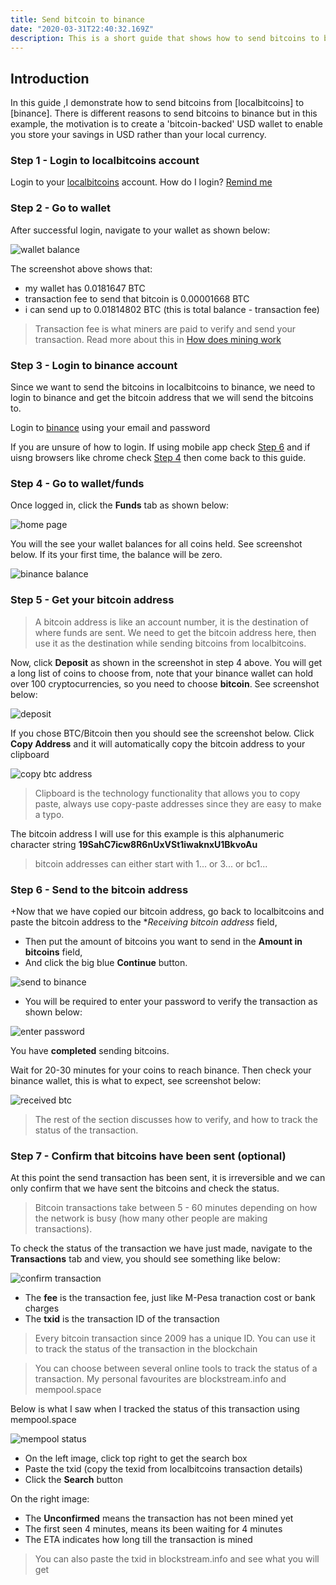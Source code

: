```yaml
---
title: Send bitcoin to binance
date: "2020-03-31T22:40:32.169Z"
description: This is a short guide that shows how to send bitcoins to binance. You may be sending bitcoins from another exchange or your wallet (mobile app, desktop app or hardware wallet). For this example I will demonstarate sending from a peer-to-peer cryptocurrency exchange called localbitcoins
---
```


## Introduction

In this guide ,I demonstrate how to send bitcoins from [localbitcoins] to [binance]. There is different reasons to send bitcoins to binance but in this example, the motivation is to create a 'bitcoin-backed' USD wallet to enable you store your savings in USD rather than your local currency.

### Step 1 - Login to localbitcoins account

Login to your [localbitcoins](https://localbitcoins.com/?ch=11uzd) account. How do I login?    [Remind me](/signup-lbc/#Step-7)

### Step 2 - Go to wallet

After successful login, navigate to your wallet as shown below:

![wallet balance](./balance.jpg)

The screenshot above shows that:
+ my wallet has 0.0181647 BTC
+ transaction fee to send that bitcoin is 0.00001668 BTC
+ i can send up to 0.01814802 BTC (this is total balance - transaction fee)

> Transaction fee is what miners are paid to verify and send your transaction. Read more about this in [How does mining work](/bitcoinmining)


### Step 3 - Login to binance account

Since we want to send the bitcoins in localbitcoins to binance, we need to login to binance and get the bitcoin address that we will send the bitcoins to.

Login to [binance](https://www.binance.com/en/register?ref=MMCI8T8U) using your email and password

If you are unsure of how to login. If using mobile app check [Step 6](/signup-binance/#Step-4) and if uisng browsers like chrome check [Step 4](/signup-binance/#Step-4) then come back to this guide.


### Step 4 - Go to wallet/funds

Once logged in, click the **Funds** tab as shown below:

![home page](./homepage.jpg)

You will the see your wallet balances for all coins held. See screenshot below. If its your first time, the balance will be zero.


![binance balance](./balance-binance.jpg)


### Step 5 - Get your bitcoin address

>A bitcoin address is like an account number, it is the destination of where funds are sent. We need to get the bitcoin address here, then use it as the destination while sending bitcoins from localbitcoins.

Now, click **Deposit** as shown in the screenshot in step 4 above. You will get a long list of coins to choose from, note that your binance wallet can hold over 100 cryptocurrencies, so you need to choose **bitcoin**. See screenshot below:

![deposit](./choosebtc.jpg)

If you chose BTC/Bitcoin then you should see the screenshot below. Click **Copy Address** and it will automatically copy the bitcoin address to your clipboard 


![copy btc address](./copybtc.jpg)
   >Clipboard is the technology functionality that allows you to copy paste, always use copy-paste addresses since they are easy to make a typo. 

The bitcoin address I will use for this example is this alphanumeric character string **19SahC7icw8R6nUxVSt1iwaknxU1BkvoAu**
  >  bitcoin addresses can either start with 1... or 3... or bc1...

### Step 6 - Send to the bitcoin address

+Now that we have copied our bitcoin address, go back to localbitcoins and paste the bitcoin address to the **Receiving bitcoin address* field, 
+ Then put the amount of bitcoins you want to send in the **Amount in bitcoins** field,
+ And click the big blue **Continue** button.

![send to binance](./sendtobinance.jpg)

+ You will be required to enter your password to verify the transaction as shown below:

![enter password](./confirmsend.jpg)

You have **completed** sending bitcoins. 

Wait for 20-30 minutes for your coins to reach binance. Then check your binance wallet, this is what to expect, see screenshot below:

![received btc](./recvdbtc.jpg)

>The rest of the section discusses how to verify, and how to track the status of the transaction.


### Step 7 - Confirm that bitcoins have been sent (optional)

At this point the send transaction has been sent, it is irreversible and we can only confirm that we have sent the bitcoins and check the status.

> Bitcoin transactions take between 5 - 60 minutes depending on how the network is busy (how many other people are making transactions).

To check the status of the transaction we have just made, navigate to the **Transactions** tab and view, you should see something like below: 

![confirm transaction](./confrimtx.jpg)

+ The **fee** is the transaction fee, just like M-Pesa tranaction cost or bank charges
+ The **txid** is the transaction ID of the transaction

> Every bitcoin transaction since 2009 has a unique ID. You can use it to track the status of the transaction in the blockchain

> You can choose between several online tools to track the status of a transaction. My personal favourites are blockstream.info and mempool.space

Below is what I saw when I tracked the status of this transaction using mempool.space

![mempool status](./mempool1.jpg)

+ On the left image, click top right to get the search box
+ Paste the txid (copy the texid from localbitcoins transaction details)
+ Click the **Search** button

On the right image:
+ The **Unconfirmed** means the transaction has not been mined yet
+ The first seen 4 minutes, means its been waiting for 4 minutes
+ The ETA indicates how long till the transaction is mined

>You can also paste the txid in blockstream.info and see what you will get













